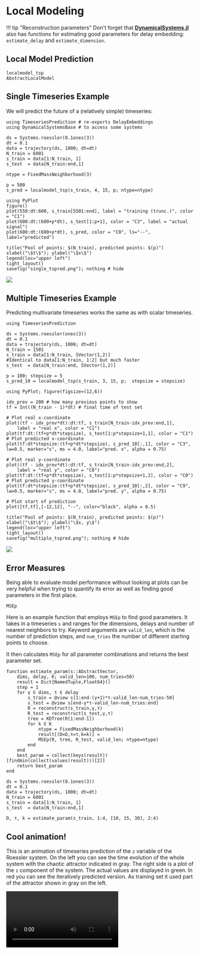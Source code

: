 # Local Modeling

!!! tip "Reconstruction parameters"
    Don't forget that [**DynamicalSystems.jl**](https://juliadynamics.github.io/DynamicalSystems.jl/latest/) also has functions for estimating good parameters for delay embedding: `estimate_delay` and `estimate_dimension`.

## Local Model Prediction
```@docs
localmodel_tsp
AbstractLocalModel
```
## Single Timeseries Example
We will predict the future of a (relatively simple) timeseries:
```@example tspred
using TimeseriesPrediction # re-exports DelayEmbeddings
using DynamicalSystemsBase # to access some systems

ds = Systems.roessler(0.1ones(3))
dt = 0.1
data = trajectory(ds, 1000; dt=dt)
N_train = 6001
s_train = data[1:N_train, 1]
s_test  = data[N_train:end,1]

ntype = FixedMassNeighborhood(3)

p = 500
s_pred = localmodel_tsp(s_train, 4, 15, p; ntype=ntype)

using PyPlot
figure()
plot(550:dt:600, s_train[5501:end], label = "training (trunc.)", color = "C1")
plot(600:dt:(600+p*dt), s_test[1:p+1], color = "C3", label = "actual signal")
plot(600:dt:(600+p*dt), s_pred, color = "C0", ls="--", label="predicted")

title("Pool of points: $(N_train), predicted points: $(p)")
xlabel("\$t\$"); ylabel("\$x\$")
legend(loc="upper left")
tight_layout()
savefig("single_tspred.png"); nothing # hide
```
![](single_tspred.png)


## Multiple Timeseries Example
Predicting multivariate timeseries works the same as with scalar timeseries.
```@example tspred
using TimeseriesPrediction

ds = Systems.roessler(ones(3))
dt = 0.1
data = trajectory(ds, 1000; dt=dt)
N_train = 1501
s_train = data[1:N_train, SVector(1,2)]
#Identical to data[1:N_train, 1:2] but much faster
s_test  = data[N_train:end, SVector(1,2)]

p = 100; stepsize = 5
s_pred_10 = localmodel_tsp(s_train, 3, 15, p;  stepsize = stepsize)

using PyPlot; figure(figsize=(12,6))

idx_prev = 200 # how many previous points to show
tf = Int((N_train - 1)*dt) # final time of test set

# Plot real x-coordinate
plot((tf - idx_prev*dt):dt:tf, s_train[N_train-idx_prev:end,1],
    label = "real x", color = "C1")
plot(tf:dt:(tf+p*dt*stepsize), s_test[1:p*stepsize+1,1], color = "C1")
# Plot predicted x-coordinate
plot(tf:dt*stepsize:(tf+p*dt*stepsize), s_pred_10[:,1], color = "C3",
lw=0.5, marker="s", ms = 4.0, label="pred. x", alpha = 0.75)

# Plot real y-coordinate
plot((tf - idx_prev*dt):dt:tf, s_train[N_train-idx_prev:end,2],
    label = "real y", color = "C0")
plot(tf:dt:(tf+p*dt*stepsize), s_test[1:p*stepsize+1,2], color = "C0")
# Plot predicted y-coordinate
plot(tf:dt*stepsize:(tf+p*dt*stepsize), s_pred_10[:,2], color = "C9",
lw=0.5, marker="s", ms = 4.0, label="pred. y", alpha = 0.75)

# Plot start of prediction
plot([tf,tf],[-12,12], "--", color="black", alpha = 0.5)

title("Pool of points: $(N_train), predicted points: $(p)")
xlabel("\$t\$"); ylabel("\$x, y\$")
legend(loc="upper left")
tight_layout()
savefig("multiple_tspred.png"); nothing # hide
```
![](multiple_tspred.png)

## Error Measures
Being able to evaluate model performance without looking at plots can be very helpful when trying to quantify its error as well as finding good parameters in the first place.

```@docs
MSEp
```

Here is an example function that employs `MSEp` to find good parameters. It takes in
a timeseries `s` and ranges for the dimensions, delays and number of nearest neighbors to
 try. Keyword arguments are `valid_len`, which is the number of
prediction steps, and `num_tries` the number of different starting points to choose.

It then calculates `MSEp` for all parameter combinations and returns the best parameter
set.
```@example tspred
function estimate_param(s::AbstractVector,
    dims, delay, K; valid_len=100, num_tries=50)
    result = Dict{NamedTuple,Float64}()
    step = 1
    for γ ∈ dims, τ ∈ delay
        s_train = @view s[1:end-(γ+1)*τ-valid_len-num_tries-50]
        s_test = @view s[end-γ*τ-valid_len-num_tries:end]
        R = reconstruct(s_train,γ,τ)
        R_test = reconstruct(s_test,γ,τ)
        tree = KDTree(R[1:end-1])
        for k ∈ K
            ntype = FixedMassNeighborhood(k)
            result[(D=D,τ=τ,k=k)] =
            MSEp(R, tree, R_test, valid_len; ntype=ntype)
        end
    end
    best_param = collect(keys(result))[findmin(collect(values(result)))[2]]
    return best_param
end

ds = Systems.roessler(0.1ones(3))
dt = 0.1
data = trajectory(ds, 1000; dt=dt)
N_train = 6001
s_train = data[1:N_train, 1]
s_test  = data[N_train:end,1]

D, τ, k = estimate_param(s_train, 1:4, [10, 15, 30], 2:4)
```

## Cool animation!
This is an animation of timeseries prediction of the `z` variable of the Roessler system.
On the left you can see the time evolution of the whole system with the
chaotic attractor indicated in gray. The right side is a plot of the `z` component of the
system. The actual values are displayed in green. In red you can see the iteratively
predicted version. As training set it used part of the attractor shown in gray on the left.

<video controls="controls">
<source src="https://github.com/JuliaDynamics/JuliaDynamicsDocumentation.jl/blob/master/animations/tspred/tspred_animation_zRossler.mp4?raw=true" type="video/mp4">
</video>
